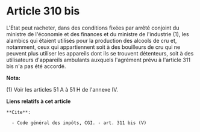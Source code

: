 # Article 310 bis

L'Etat peut racheter, dans des conditions fixées par arrêté conjoint du ministre de l'économie et des finances et du ministre
de l'industrie (1), les alambics qui étaient utilisés pour la production des alcools de cru et, notamment, ceux qui
appartiennent soit à des bouilleurs de cru qui ne peuvent plus utiliser les appareils dont ils se trouvent détenteurs, soit à
des utilisateurs d'appareils ambulants auxquels l'agrément prévu à l'article 311 bis n'a pas été accordé.

**Nota:**

(1) Voir les articles 51 A à 51 H de l'annexe IV.

**Liens relatifs à cet article**

	**Cite**:

	  - Code général des impôts, CGI. - art. 311 bis (V)
